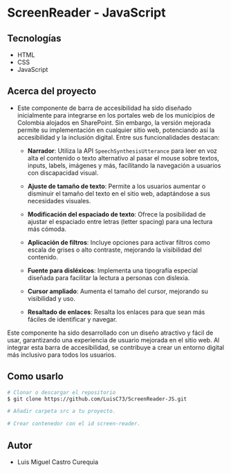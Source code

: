 # ScreenReader - JavaScript

## Tecnologías

- HTML
- CSS
- JavaScript

## Acerca del proyecto

- Este componente de barra de accesibilidad ha sido diseñado inicialmente para integrarse en los portales web de los municipios de Colombia alojados en SharePoint. Sin embargo, la versión mejorada permite su implementación en cualquier sitio web, potenciando así la accesibilidad y la inclusión digital. Entre sus funcionalidades destacan:

  - **Narrador**: Utiliza la API `SpeechSynthesisUtterance` para leer en voz alta el contenido o texto alternativo al pasar el mouse sobre textos, inputs, labels, imágenes y más, facilitando la navegación a usuarios con discapacidad visual.

  - **Ajuste de tamaño de texto**: Permite a los usuarios aumentar o disminuir el tamaño del texto en el sitio web, adaptándose a sus necesidades visuales.

  - **Modificación del espaciado de texto**: Ofrece la posibilidad de ajustar el espaciado entre letras (letter spacing) para una lectura más cómoda.

  - **Aplicación de filtros**: Incluye opciones para activar filtros como escala de grises o alto contraste, mejorando la visibilidad del contenido.

  - **Fuente para disléxicos**: Implementa una tipografía especial diseñada para facilitar la lectura a personas con dislexia.

  - **Cursor ampliado**: Aumenta el tamaño del cursor, mejorando su visibilidad y uso.

  - **Resaltado de enlaces**: Resalta los enlaces para que sean más fáciles de identificar y navegar.

Este componente ha sido desarrollado con un diseño atractivo y fácil de usar, garantizando una experiencia de usuario mejorada en el sitio web. Al integrar esta barra de accesibilidad, se contribuye a crear un entorno digital más inclusivo para todos los usuarios.

## Como usarlo

```bash
# Clonar o descargar el repositorio
$ git clone https://github.com/LuisC73/ScreenReader-JS.git

# Añadir carpeta src a tu proyecto.

# Crear contenedor con el id screen-reader.
```

## Autor

* Luis Miguel Castro Curequia